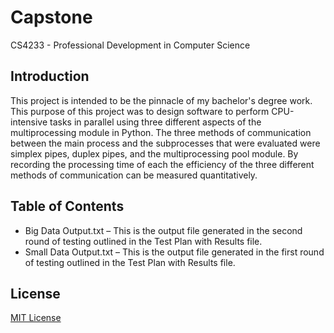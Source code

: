 # Capstone
 CS4233 - Professional Development in Computer Science

## Introduction
This project is intended to be the pinnacle of my bachelor's degree work.  This purpose of this project was to design software to perform CPU-intensive tasks in parallel using three different aspects of the multiprocessing module in Python.  The three methods of communication between the main process and the subprocesses that were evaluated were simplex pipes, duplex pipes, and the multiprocessing pool module.  By recording the processing time of each the efficiency of the three different methods of communication can be measured quantitatively.

## Table of Contents
- Big Data Output.txt – This is the output file generated in the second round of testing outlined in the Test Plan with Results file.
- Small Data Output.txt – This is the output file generated in the first round of testing outlined in the Test Plan with Results file.

## License
[MIT License](../../LICENSE)
